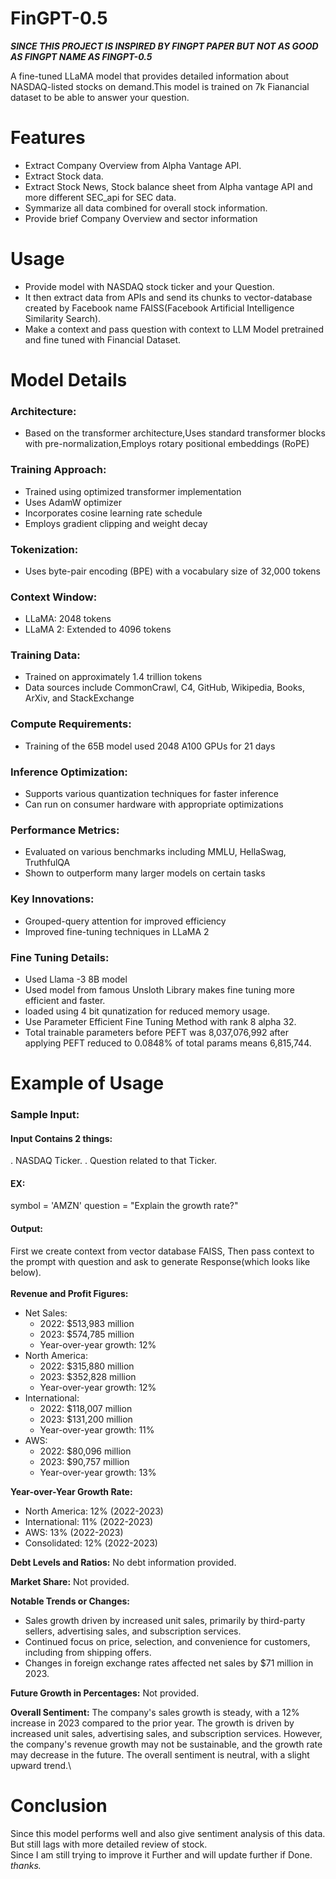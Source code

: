 # FinGPT-0.5
***SINCE THIS PROJECT IS INSPIRED BY FINGPT PAPER BUT NOT AS GOOD AS FINGPT NAME AS FINGPT-0.5***

A fine-tuned LLaMA model that provides detailed information about NASDAQ-listed stocks on demand.This model is trained on 7k Fianancial dataset to be able to answer your question.

# Features
* Extract Company Overview from Alpha Vantage API.
* Extract Stock data.
* Extract Stock News, Stock balance sheet from Alpha vantage API and more different SEC_api for SEC data.
* Symmarize all data combined for overall stock information.
* Provide brief Company Overview and sector information

# Usage
* Provide model with NASDAQ stock ticker and your Question.
* It then extract data from APIs and send its chunks to vector-database created by Facebook name FAISS(Facebook Artificial Intelligence Similarity Search).
* Make a context and pass question with context to LLM Model pretrained and fine tuned with Financial Dataset.

# Model Details
### Architecture:

* Based on the transformer architecture,Uses standard transformer blocks with pre-normalization,Employs rotary positional embeddings (RoPE)


### Training Approach:

* Trained using optimized transformer implementation
* Uses AdamW optimizer
* Incorporates cosine learning rate schedule
* Employs gradient clipping and weight decay


### Tokenization:

* Uses byte-pair encoding (BPE) with a vocabulary size of 32,000 tokens


### Context Window:

* LLaMA: 2048 tokens
* LLaMA 2: Extended to 4096 tokens


### Training Data:

* Trained on approximately 1.4 trillion tokens
* Data sources include CommonCrawl, C4, GitHub, Wikipedia, Books, ArXiv, and StackExchange


### Compute Requirements:

* Training of the 65B model used 2048 A100 GPUs for 21 days


### Inference Optimization:

* Supports various quantization techniques for faster inference
* Can run on consumer hardware with appropriate optimizations


### Performance Metrics:

* Evaluated on various benchmarks including MMLU, HellaSwag, TruthfulQA
* Shown to outperform many larger models on certain tasks


### Key Innovations:

* Grouped-query attention for improved efficiency
* Improved fine-tuning techniques in LLaMA 2

### Fine Tuning Details:
* Used Llama -3 8B model
* Used model from famous Unsloth Library makes fine tuning more efficient and faster.
* loaded using 4 bit qunatization for reduced memory usage.
* Use Parameter Efficient Fine Tuning Method with rank 8 alpha 32.
* Total trainable parameters before PEFT was 8,037,076,992 after applying PEFT reduced to 0.0848% of total params means 6,815,744.

# Example of Usage
### Sample Input:
#### Input Contains 2 things:
. NASDAQ Ticker.
. Question related to that Ticker.
#### EX:
symbol = 'AMZN'
question = "Explain the growth rate?"
#### Output:
First we create context from vector database FAISS, Then pass context to the prompt with question and ask to generate Response(which looks like below).\
\
**Revenue and Profit Figures:**

* Net Sales:
	+ 2022: $513,983 million
	+ 2023: $574,785 million
	+ Year-over-year growth: 12%
* North America:
	+ 2022: $315,880 million
	+ 2023: $352,828 million
	+ Year-over-year growth: 12%
* International:
	+ 2022: $118,007 million
	+ 2023: $131,200 million
	+ Year-over-year growth: 11%
* AWS:
	+ 2022: $80,096 million
	+ 2023: $90,757 million
	+ Year-over-year growth: 13%

**Year-over-Year Growth Rate:**

* North America: 12% (2022-2023)
* International: 11% (2022-2023)
* AWS: 13% (2022-2023)
* Consolidated: 12% (2022-2023)

**Debt Levels and Ratios:**
No debt information provided.

**Market Share:**
Not provided.

**Notable Trends or Changes:**
* Sales growth driven by increased unit sales, primarily by third-party sellers, advertising sales, and subscription services.
* Continued focus on price, selection, and convenience for customers, including from shipping offers.
* Changes in foreign exchange rates affected net sales by $71 million in 2023.

**Future Growth in Percentages:**
Not provided.

**Overall Sentiment:**
The company's sales growth is steady, with a 12% increase in 2023 compared to the prior year. The growth is driven by increased unit sales, advertising sales, and subscription services. However, the company's revenue growth may not be sustainable, and the growth rate may decrease in the future. The overall sentiment is neutral, with a slight upward trend.\
# Conclusion
Since this model performs well and also give sentiment analysis of this data.
But still lags with more detailed review of stock.\
Since I am still trying to improve it Further and will update further if Done.
*thanks.*




